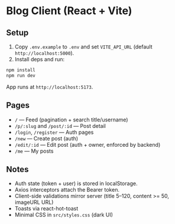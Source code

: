 # Blog Client (React + Vite)

## Setup
1) Copy `.env.example` to `.env` and set `VITE_API_URL` (default `http://localhost:5000`).
2) Install deps and run:
```bash
npm install
npm run dev
```
App runs at `http://localhost:5173`.

## Pages
- `/` — Feed (pagination + search title/username)
- `/p/:slug` and `/post/:id` — Post detail
- `/login`, `/register` — Auth pages
- `/new` — Create post (auth)
- `/edit/:id` — Edit post (auth + owner, enforced by backend)
- `/me` — My posts

## Notes
- Auth state (token + user) is stored in localStorage.
- Axios interceptors attach the Bearer token.
- Client-side validations mirror server (title 5–120, content >= 50, imageURL URL)
- Toasts via react-hot-toast
- Minimal CSS in `src/styles.css` (dark UI)

